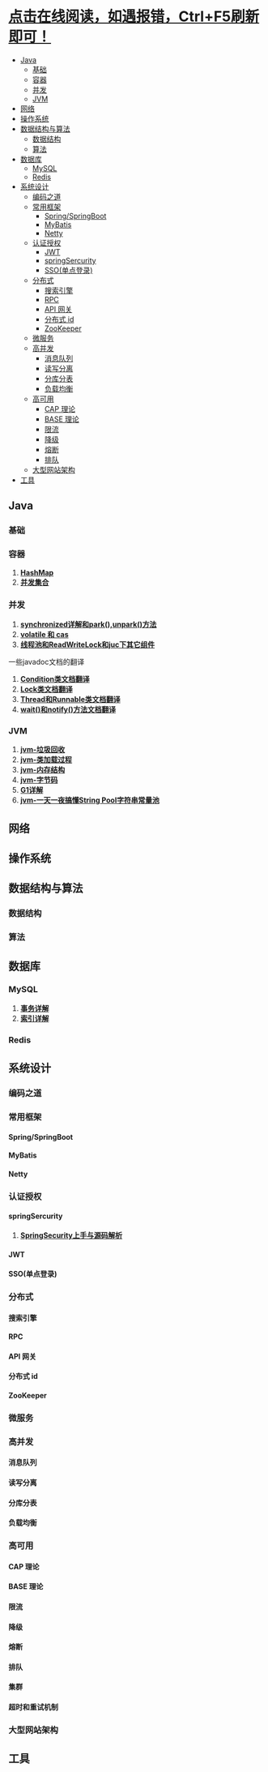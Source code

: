 



# [点击在线阅读，如遇报错，Ctrl+F5刷新即可！](https://gu_chun_bo.gitee.io/java-construct)



- [Java](#java)
  - [基础](#基础)
  - [容器](#容器)
  - [并发](#并发)
  - [JVM](#jvm)
- [网络](#网络)
- [操作系统](#操作系统)
- [数据结构与算法](#数据结构与算法)
  - [数据结构](#数据结构)
  - [算法](#算法)
- [数据库](#数据库)
  - [MySQL](#mysql)
  - [Redis](#redis)
- [系统设计](#系统设计)
  - [编码之道](#编码之道)
  - [常用框架](#常用框架)
    - [Spring/SpringBoot](#springspringboot)
    - [MyBatis](#mybatis)
    - [Netty](#netty)
  - [认证授权](#认证授权)
    - [JWT](#jwt)
    - [springSercurity](#springSercurity)
    - [SSO(单点登录)](#sso单点登录)
  - [分布式](#分布式)
    - [搜索引擎](#搜索引擎)
    - [RPC](#rpc)
    - [API 网关](#api-网关)
    - [分布式 id](#分布式-id)
    - [ZooKeeper](#zookeeper)
  - [微服务](#微服务)
  - [高并发](#高并发)
    - [消息队列](#消息队列)
    - [读写分离](#读写分离)
    - [分库分表](#分库分表)
    - [负载均衡](#负载均衡)
  - [高可用](#高可用)
    - [CAP 理论](#cap-理论)
    - [BASE 理论](#base-理论)
    - [限流](#限流)
    - [降级](#降级)
    - [熔断](#熔断)
    - [排队](#排队)
  - [大型网站架构](#大型网站架构)
- [工具](#工具)



## Java

### 基础



### 容器
1. **[HashMap](java集合/HashMap.md)**
2. **[并发集合](java集合/并发集合.md)**



### 并发
1. **[synchronized详解和park(),unpark()方法](java并发编程/java并发1.md)**
2. **[volatile 和 cas](java并发编程/java并发2.md)**
3. **[线程池和ReadWriteLock和juc下其它组件](java并发编程/并发3.md)**

一些javadoc文档的翻译
1. **[Condition类文档翻译](java并发编程/javadoc文档/condition.md)**
2. **[Lock类文档翻译](java并发编程/javadoc文档/Lock.md)**
3. **[Thread和Runnable类文档翻译](java并发编程/javadoc文档/Thread和Runnable.md)**
4. **[wait()和notify()方法文档翻译](java并发编程/javadoc文档/wait()和notify()方法.md)**


### JVM
1. **[jvm-垃圾回收](jvm学习/jvm-垃圾回收.md)**
2. **[jvm-类加载过程](jvm学习/jvm-类加载过程)**
3. **[jvm-内存结构](jvm学习/jvm-内存结构.md)**
4. **[jvm-字节码](jvm学习/jvm-字节码.md)**
5. **[G1详解](jvm学习/SubFolder/G1详解.md)**
6. [**jvm-一天一夜搞懂String Pool字符串常量池**](jvm学习/SubFolder/jvm-一天一夜搞懂StringPool字符串常量池.md)




## 网络



## 操作系统



## 数据结构与算法

### 数据结构



### 算法



## 数据库

### MySQL
1. **[事务详解](数据库/mysql/事务详解.md)**
2. **[索引详解](数据库/mysql/MySql视频.md)**




### Redis

## 系统设计

### 编码之道

### 常用框架

#### Spring/SpringBoot

#### MyBatis

#### Netty

### 认证授权

#### springSercurity
1. **[SpringSecurity上手与源码解析](框架学习/SpringSecurity/权限管理.md)**



#### JWT

#### SSO(单点登录)

### 分布式

#### 搜索引擎

#### RPC

#### API 网关

#### 分布式 id

#### ZooKeeper

### 微服务

### 高并发

#### 消息队列

#### 读写分离


#### 分库分表


#### 负载均衡


### 高可用


#### CAP 理论

#### BASE 理论


#### 限流


#### 降级



#### 熔断


#### 排队


#### 集群


#### 超时和重试机制


### 大型网站架构


## 工具
